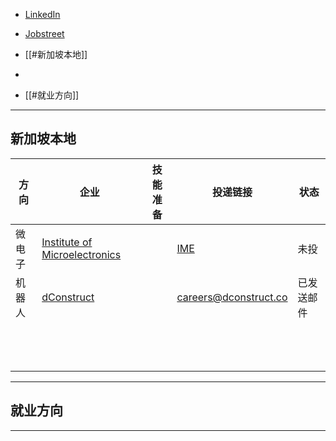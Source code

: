 + [LinkedIn](https://www.linkedin.com/in/zheng-zhenhao-070b15321/) 
+ [Jobstreet](https://sg.jobstreet.com/profile/me)

+ [[#新加坡本地]]
+ 


+ [[#就业方向]]

---
## 新加坡本地

| 方向  | 企业                                                             | 技能准备 | 投递链接                                                | 状态    |
| --- | -------------------------------------------------------------- | ---- | --------------------------------------------------- | ----- |
| 微电子 | [Institute of Microelectronics](https://www.a-star.edu.sg/ime) |      | [IME](https://form.gov.sg/6304ad1f0405b700125cac16) | 未投    |
| 机器人 | [dConstruct](https://www.dconstruct.co/about)                  |      | careers@dconstruct.co                               | 已发送邮件 |
|     |                                                                |      |                                                     |       |
|     |                                                                |      |                                                     |       |
|     |                                                                |      |                                                     |       |
|     |                                                                |      |                                                     |       |
|     |                                                                |      |                                                     |       |
|     |                                                                |      |                                                     |       |
|     |                                                                |      |                                                     |       |
|     |                                                                |      |                                                     |       |
|     |                                                                |      |                                                     |       |
|     |                                                                |      |                                                     |       |
|     |                                                                |      |                                                     |       |
|     |                                                                |      |                                                     |       |
|     |                                                                |      |                                                     |       |

---
## 就业方向




---
## 